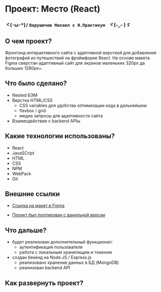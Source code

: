 # Проект: Место (React)

### ヾ(･ω･*)ﾉ  `Варушичев Михаил x Я.Практикум ` ヾ(-_- )ゞ

## О чем проект?
Фронтэнд интерактивного сайта с адаптивной версткой для добавления фотографий из путешествий на фрэймфорке React.
На основе макета Figma сверстан адаптивный сайт для экранов маленьких 320px да больших 1280px+.


## Что было сделано?
* Nested БЭМ
* Верстка HTML/CSS
    * CSS variables для удобства оптимизации кода в дальнейшем
    * flexbox / grid
    * медиа запросы для адаптивности сайта
* Взаимодействие с backend APIы


## Какие технологии использованы?
* React
* JavaSCript
* HTML
* CSS
* NPM
* WebPack
* Git


## Внешние ссылки

* [Ссылка на макет в Figma](https://www.figma.com/file/2cn9N9jSkmxD84oJik7xL7/JavaScript.-Sprint-4?node-id=0%3A1)

* [Проект был портирован с ванильной версии](https://github.com/Mikeloangel/mesto-react)

## Что дальше?
* будет реализован дополнительный функционал:
  * аутентификация пользователя
  * работа с локальным хранилищем и токеном
* создан бекенд на Node.JS / Express.js
  * реализовано хранение данных в БД (MongoDB)
  * реализован backend API

## Как развернуть проект?

